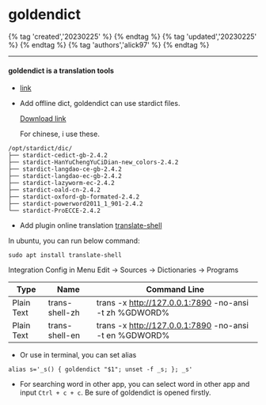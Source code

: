 # goldendict

{% tag 'created','20230225' %} {% endtag %} {% tag 'updated','20230225' %} {% endtag %} {% tag 'authors','alick97' %} {% endtag %}

---

#### goldendict is a translation tools
- [link](https://github.com/goldendict/goldendict)
- Add offline dict, goldendict can use stardict files.

   [Download link](http://download.huzheng.org/)

   For chinese, i use these.
```
/opt/stardict/dic/
├── stardict-cedict-gb-2.4.2
├── stardict-HanYuChengYuCiDian-new_colors-2.4.2
├── stardict-langdao-ce-gb-2.4.2
├── stardict-langdao-ec-gb-2.4.2
├── stardict-lazyworm-ec-2.4.2
├── stardict-oald-cn-2.4.2
├── stardict-oxford-gb-formated-2.4.2
├── stardict-powerword2011_1_901-2.4.2
└── stardict-ProECCE-2.4.2
```
- Add plugin online translation [translate-shell](https://github.com/soimort/translate-shell)

In ubuntu, you can run below command:
```
sudo apt install translate-shell
```
Integration
  Config in Menu Edit -> Sources -> Dictionaries -> Programs
  
  |Type| Name| Command Line|
  |--|--|--|
  |Plain Text|trans-shell-zh|trans -x http://127.0.0.1:7890 -no-ansi -t zh  %GDWORD%|
  |Plain Text|trans-shell-en|trans -x http://127.0.0.1:7890 -no-ansi -t en  %GDWORD%|
  
- Or use in terminal, you can set alias
```
alias s='_s() { goldendict "$1"; unset -f _s; }; _s'
```
- For searching word in other app, you can select word in other app and input ```Ctrl + c + c```. Be sure of goldendict is opened firstly. 